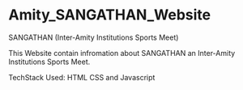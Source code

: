 # Amity_SANGATHAN_Website


SANGATHAN (Inter-Amity Institutions Sports Meet)

This Website contain infromation about SANGATHAN an Inter-Amity Institutions Sports Meet.

TechStack Used: HTML CSS and Javascript
